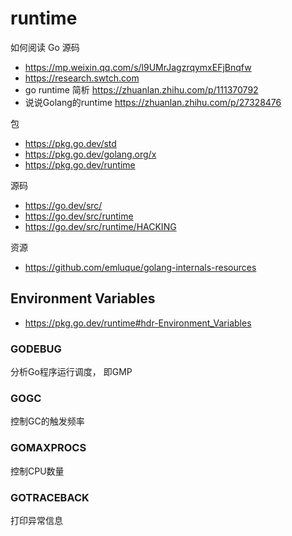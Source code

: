 # runtime


如何阅读 Go 源码
- https://mp.weixin.qq.com/s/l9UMrJagzrqymxEFjBnqfw
- https://research.swtch.com
- go runtime 简析 https://zhuanlan.zhihu.com/p/111370792
- 说说Golang的runtime https://zhuanlan.zhihu.com/p/27328476

包
- https://pkg.go.dev/std
- https://pkg.go.dev/golang.org/x
- https://pkg.go.dev/runtime

源码
- https://go.dev/src/
- https://go.dev/src/runtime
- https://go.dev/src/runtime/HACKING

资源
- https://github.com/emluque/golang-internals-resources


## Environment Variables
- https://pkg.go.dev/runtime#hdr-Environment_Variables

### GODEBUG

分析Go程序运行调度， 即GMP

### GOGC

控制GC的触发频率

### GOMAXPROCS

控制CPU数量

### GOTRACEBACK

打印异常信息

